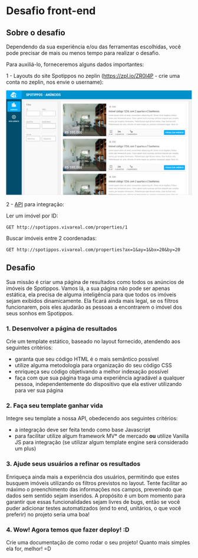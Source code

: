 # Desafio front-end

## Sobre o desafio

Dependendo da sua experiência e/ou das ferramentas escolhidas, você pode precisar de mais ou menos tempo para realizar o desafio.

Para auxiliá-lo, forneceremos alguns dados importantes:

1 -  Layouts do site Spotippos no zeplin (https://zpl.io/ZR0l4P - crie uma conta no zeplin, nos envie o username):

![Página de Resultados](public/images/spotippos-result-page.png)

2 - [API](properties.json) para integração:

Ler um imóvel por ID:
```
GET http://spotippos.vivareal.com/properties/1
```

Buscar imóveis entre 2 coordenadas:
```
GET http://spotippos.vivareal.com/properties?ax=1&ay=1&bx=20&by=20
```

## Desafio

Sua missão é criar uma página de resultados como todos os anúncios de imóveis de Spotippos. Vamos lá, a sua página não pode ser apenas estática, ela precisa de alguma inteligência para que todos os imóveis sejam exibidos dinamicamente. Ela ficará ainda mais legal, se os filtros funcionarem, pois eles ajudarão as pessoas a encontrarem o imóvel dos seus sonhos em Spotippos.

### 1. Desenvolver a página de resultados

Crie um template estático, baseado no layout fornecido, atendendo aos seguintes critérios:
 
 - garanta que seu código HTML é o mais semântico possível
 - utilize alguma metodologia para organização do seu código CSS
 - enriqueça seu código objetivando a melhor indexação possível 
 - faça com que sua página traga uma experiência agradável a qualquer pessoa, independentemente do dispositivo que ela estiver utilizando para ver sua página

### 2. Faça seu template ganhar vida

Integre seu template a nossa API, obedecendo aos seguintes critérios:

  - a integração deve ser feita tendo como base Javascript
  - para facilitar utilize algum framework MV* de mercado **ou** utilize Vanilla JS para integração (se utilizar algum template engine será considerado um plus)

### 3. Ajude seus usuários a refinar os resultados

Enriqueça ainda mais a experiência dos usuários, permitindo que estes busquem imóveis utilizando os filtros previstos no layout. Tente facilitar ao máximo o preenchimento das informações nos campos, prevenindo que dados sem sentido sejam inseridos. A propósito é um bom momento para garantir que essas funcionalidades sejam livres de bugs, então se você puder adicionar testes automatizados (end to end, unitários, o que você preferir) no projeto seria uma boa!

### 4. Wow! Agora temos que fazer deploy! :D

Crie uma documentação de como rodar o seu projeto! Quanto mais simples ela for, melhor! =D
